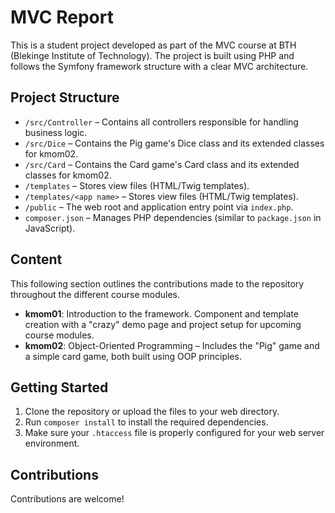 # MVC Report

This is a student project developed as part of the MVC course at BTH (Blekinge Institute of Technology). The project is built using PHP and follows the Symfony framework structure with a clear MVC architecture.

## Project Structure

- `/src/Controller` – Contains all controllers responsible for handling business logic.
- `/src/Dice` – Contains the Pig game's Dice class and its extended classes for kmom02.
- `/src/Card` – Contains the Card game's Card class and its extended classes for kmom02.
- `/templates` – Stores view files (HTML/Twig templates).
- `/templates/<app name>` – Stores view files (HTML/Twig templates).
- `/public` – The web root and application entry point via `index.php`.
- `composer.json` – Manages PHP dependencies (similar to `package.json` in JavaScript).

## Content
This following section outlines the contributions made to the repository throughout the different course modules.

- **kmom01**: Introduction to the framework. Component and template creation with a "crazy" demo page and project setup for upcoming course modules.
- **kmom02**: Object-Oriented Programming – Includes the "Pig" game and a simple card game, both built using OOP principles.

## Getting Started

1. Clone the repository or upload the files to your web directory.
2. Run `composer install` to install the required dependencies.
3. Make sure your `.htaccess` file is properly configured for your web server environment.


## Contributions

Contributions are welcome! 